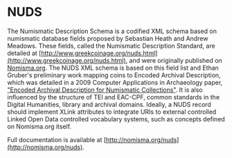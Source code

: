 NUDS
====

The Numismatic Description Schema is a codified XML schema based on numismatic database fields proposed by Sebastian Heath and Andrew Meadows. These fields, called the Numismatic Description Standard, are detailed at [http://www.greekcoinage.org/nuds.html](http://www.greekcoinage.org/nuds.html), and were originally published on [Nomisma.org](http://nomisma.org/). The NUDS XML schema is based on this field list and Ethan Gruber's preliminary work mapping coins to Encoded Archival Description, which was detailed in a 2009 Computer Applications in Archaeology paper, ["Encoded Archival Description for Numismatic Collections"](https://doi.org/10.5281/zenodo.258051). It is also influenced by the structure of TEI and EAC-CPF, common standards in the Digital Humanities, library and archival domains. Ideally, a NUDS record should implement XLink attributes to integrate URIs to external controlled Linked Open Data controlled vocabulary systems, such as concepts defined on Nomisma.org itself.

Full documentation is available at [http://nomisma.org/nuds](http://nomisma.org/nuds).
